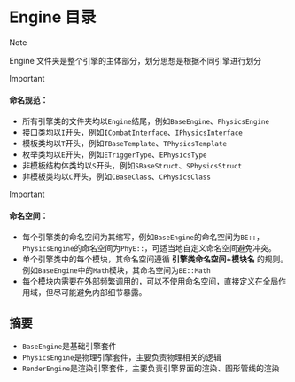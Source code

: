 # Engine 目录

> [!Note]
> Engine 文件夹是整个引擎的主体部分，划分思想是根据不同引擎进行划分

> [!Important]
>
> #### 命名规范：
>
> - 所有引擎类的文件夹均以`Engine`结尾，例如`BaseEngine`、`PhysicsEngine`
> - 接口类均以`I`开头，例如`ICombatInterface`、`IPhysicsInterface`
> - 模板类均以`T`开头，例如`TBaseTemplate`、`TPhysicsTemplate`
> - 枚举类均以`E`开头，例如`ETriggerType`、`EPhysicsType`
> - 非模板结构体类均以`S`开头，例如`SBaseStruct`、`SPhysicsStruct`
> - 非模板类均以`C`开头，例如`CBaseClass`、`CPhysicsClass`

> [!Important]
>
> #### 命名空间：
>
> - 每个引擎类的命名空间为其缩写，例如`BaseEngine`的命名空间为`BE::`，`PhysicsEngine`的命名空间为`PhyE::`，可适当地自定义命名空间避免冲突。
> - 单个引擎类中的每个模块，其命名空间遵循 **引擎类命名空间+模块名** 的规则。例如`BaseEngine`中的`Math`模块，其命名空间为`BE::Math`
> - 每个模块内需要在外部频繁调用的，可以不使用命名空间，直接定义在全局作用域，但尽可能避免内部细节暴露。

## 摘要

- `BaseEngine`是基础引擎套件
- `PhysicsEngine`是物理引擎套件，主要负责物理相关的逻辑
- `RenderEngine`是渲染引擎套件，主要负责引擎界面的渲染、图形管线的渲染
